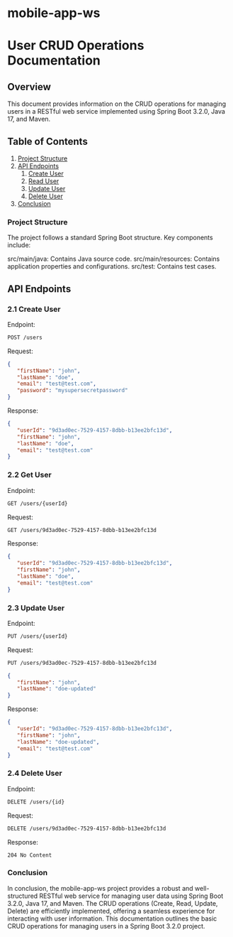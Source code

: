 # mobile-app-ws

# User CRUD Operations Documentation
## Overview
This document provides information on the CRUD operations for managing users in a RESTful web service implemented using Spring Boot 3.2.0, Java 17, and Maven.

## Table of Contents

1. [Project Structure](#project-structure)
2. [API Endpoints](#api-endpoints)
   1. [Create User](#create-user)
   2. [Read User](#2.1-read-user)
   3. [Update User](#update-user)
   4. [Delete User](#delete-user)
3. [Conclusion](#conclusion)

### Project Structure
   The project follows a standard Spring Boot structure. Key components include:

src/main/java: Contains Java source code.
src/main/resources: Contains application properties and configurations.
src/test: Contains test cases.
## API Endpoints
### 2.1 Create User
Endpoint:
```bash
POST /users
```

Request:
```json
{
   "firstName": "john",
   "lastName": "doe",
   "email": "test@test.com",
   "password": "mysupersecretpassword"
}
```

Response:
```json
{
   "userId": "9d3ad0ec-7529-4157-8dbb-b13ee2bfc13d",
   "firstName": "john",
   "lastName": "doe",
   "email": "test@test.com"
}
```

### 2.2 Get User
Endpoint:
```bash
GET /users/{userId}
```

Request:
```bash
GET /users/9d3ad0ec-7529-4157-8dbb-b13ee2bfc13d
```

Response:
```json
{
   "userId": "9d3ad0ec-7529-4157-8dbb-b13ee2bfc13d",
   "firstName": "john",
   "lastName": "doe",
   "email": "test@test.com"
}
```

### 2.3 Update User
Endpoint:
```bash
PUT /users/{userId}
```

Request:
```bash
PUT /users/9d3ad0ec-7529-4157-8dbb-b13ee2bfc13d
```

```json
{
   "firstName": "john",
   "lastName": "doe-updated"
}
```

Response:
```json
{
   "userId": "9d3ad0ec-7529-4157-8dbb-b13ee2bfc13d",
   "firstName": "john",
   "lastName": "doe-updated",
   "email": "test@test.com"
}
```

### 2.4 Delete User
Endpoint:
```bash
DELETE /users/{id}
```

Request:
```bash
DELETE /users/9d3ad0ec-7529-4157-8dbb-b13ee2bfc13d
```

Response:
```
204 No Content
```

### Conclusion
In conclusion, the mobile-app-ws project provides a robust and well-structured RESTful web service for managing user data using Spring Boot 3.2.0, Java 17, and Maven. 
The CRUD operations (Create, Read, Update, Delete) are efficiently implemented, offering a seamless experience for interacting with user information.
This documentation outlines the basic CRUD operations for managing users in a Spring Boot 3.2.0 project. 
